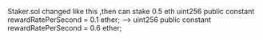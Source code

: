  Staker.sol changed like this ,then can stake 0.5 eth
  uint256 public constant rewardRatePerSecond = 0.1 ether; --> uint256 public constant rewardRatePerSecond = 0.6 ether;
